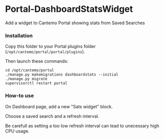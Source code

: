 # Portal-DashboardStatsWidget
Add a widget to Cantemo Portal showing stats from Saved Searches

### Installation
Copy this folder to your Portal plugins folder (`/opt/cantemo/portal/portal/plugins`).

Then launch these commands:
```
cd /opt/cantemo/portal
./manage.py makemigrations dashboardstats --initial
./manage.py migrate
supervisorctl restart portal
```
### How-to use
On Dashboard page, add a new "Sats widget" block.

Choose a saved search and a refresh interval.

Be carefull as setting a too low refresh interval can lead to unecessary high CPU usage.
